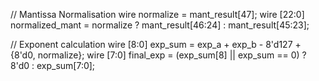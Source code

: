 // Mantissa Normalisation
wire normalize = mant_result[47]; 
wire [22:0] normalized_mant = normalize ? mant_result[46:24] : mant_result[45:23];

// Exponent calculation
wire [8:0] exp_sum = exp_a + exp_b - 8'd127 + {8'd0, normalize};
wire [7:0] final_exp = (exp_sum[8] || exp_sum == 0) ? 8'd0 : exp_sum[7:0];
